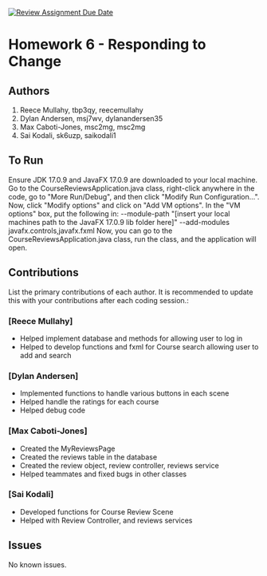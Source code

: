 [![Review Assignment Due Date](https://classroom.github.com/assets/deadline-readme-button-24ddc0f5d75046c5622901739e7c5dd533143b0c8e959d652212380cedb1ea36.svg)](https://classroom.github.com/a/DC1SF4uZ)
# Homework 6 - Responding to Change

## Authors
1) Reece Mullahy, tbp3qy, reecemullahy
2) Dylan Andersen, msj7wv, dylanandersen35
3) Max Caboti-Jones, msc2mg, msc2mg
4) Sai Kodali, sk6uzp, saikodali1

## To Run

Ensure JDK 17.0.9 and JavaFX 17.0.9 are downloaded to your local machine. Go to the CourseReviewsApplication.java 
class, right-click anywhere in the code, go to "More Run/Debug", and then click "Modify Run Configuration...".
Now, click "Modify options" and click on "Add VM options". In the "VM options" box, put the following in:
--module-path "[insert your local machines path to the JavaFX 17.0.9 lib folder here]" --add-modules javafx.controls,javafx.fxml
Now, you can go to the CourseReviewsApplication.java class, run the class, and the application will open.

## Contributions

List the primary contributions of each author. It is recommended to update this with your contributions after each coding session.:

### [Reece Mullahy]

* Helped implement database and methods for allowing user to log in
* Helped to develop functions and fxml for Course search allowing user to add and search

### [Dylan Andersen]

* Implemented functions to handle various buttons in each scene
* Helped handle the ratings for each course
* Helped debug code

### [Max Caboti-Jones]

* Created the MyReviewsPage
* Created the reviews table in the database
* Created the review object, review controller, reviews service
* Helped teammates and fixed bugs in other classes

### [Sai Kodali]

* Developed functions for Course Review Scene
* Helped with Review Controller, and reviews services

## Issues

No known issues.
